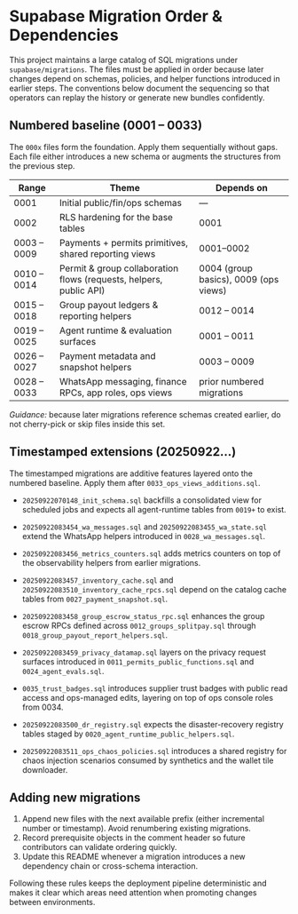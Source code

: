 # Supabase Migration Order & Dependencies

This project maintains a large catalog of SQL migrations under
`supabase/migrations`. The files must be applied in order because later
changes depend on schemas, policies, and helper functions introduced in earlier
steps. The conventions below document the sequencing so that operators can
replay the history or generate new bundles confidently.

## Numbered baseline (0001 – 0033)

The `000x` files form the foundation. Apply them sequentially without gaps.
Each file either introduces a new schema or augments the structures from the
previous step.

| Range | Theme | Depends on |
| ----- | ----- | ---------- |
| 0001 | Initial public/fin/ops schemas | — |
| 0002 | RLS hardening for the base tables | 0001 |
| 0003 – 0009 | Payments + permits primitives, shared reporting views | 0001–0002 |
| 0010 – 0014 | Permit & group collaboration flows (requests, helpers, public API) | 0004 (group basics), 0009 (ops views) |
| 0015 – 0018 | Group payout ledgers & reporting helpers | 0012 – 0014 |
| 0019 – 0025 | Agent runtime & evaluation surfaces | 0001 – 0011 |
| 0026 – 0027 | Payment metadata and snapshot helpers | 0003 – 0009 |
| 0028 – 0033 | WhatsApp messaging, finance RPCs, app roles, ops views | prior numbered migrations |

*Guidance:* because later migrations reference schemas created earlier, do not
cherry-pick or skip files inside this set.

## Timestamped extensions (20250922…)

The timestamped migrations are additive features layered onto the numbered
baseline. Apply them after `0033_ops_views_additions.sql`.

- `20250922070148_init_schema.sql` backfills a consolidated view for scheduled
  jobs and expects all agent-runtime tables from `0019+` to exist.
- `20250922083454_wa_messages.sql` and `20250922083455_wa_state.sql` extend the
  WhatsApp helpers introduced in `0028_wa_messages.sql`.
- `20250922083456_metrics_counters.sql` adds metrics counters on top of the
  observability helpers from earlier migrations.
- `20250922083457_inventory_cache.sql` and
  `20250922083510_inventory_cache_rpcs.sql` depend on the catalog cache tables
  from `0027_payment_snapshot.sql`.
- `20250922083458_group_escrow_status_rpc.sql` enhances the group escrow RPCs
  defined across `0012_groups_splitpay.sql` through
  `0018_group_payout_report_helpers.sql`.
- `20250922083459_privacy_datamap.sql` layers on the privacy request surfaces
  introduced in `0011_permits_public_functions.sql` and
  `0024_agent_evals.sql`.
- `0035_trust_badges.sql` introduces supplier trust badges with public read access and ops-managed edits, layering on top of ops console roles from 0034.

- `20250922083500_dr_registry.sql` expects the disaster-recovery registry tables
  staged by `0020_agent_runtime_public_helpers.sql`.
- `20250922083511_ops_chaos_policies.sql` introduces a shared registry for chaos
  injection scenarios consumed by synthetics and the wallet tile downloader.

## Adding new migrations

1. Append new files with the next available prefix (either incremental number or
   timestamp). Avoid renumbering existing migrations.
2. Record prerequisite objects in the comment header so future contributors can
   validate ordering quickly.
3. Update this README whenever a migration introduces a new dependency chain or
   cross-schema interaction.

Following these rules keeps the deployment pipeline deterministic and makes it
clear which areas need attention when promoting changes between environments.

